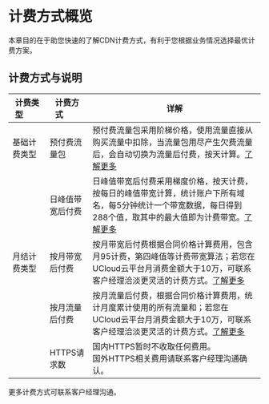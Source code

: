 # 计费方式概览

本章目的在于助您快速的了解CDN计费方式，有利于您根据业务情况选择最优计费方案。

## 计费方式与说明

|  计费类型&emsp;&emsp;  |计费方式&emsp;&emsp; | 详解                                                         |
| ------------| ---------------- | ------------------------------------------------------------ |
| 基础计费类型 | 预付费流量包     | 预付费流量包采用阶梯价格，使用流量直接从购买流量中扣除，当流量包用尽产生欠费流量后，会自动切换为流量后付费，按天计算。[了解更多](ucdn/charge/flowday) |
|              | 日峰值带宽后付费 | 日峰值带宽后付费采用梯度价格，按天计费，按每日的峰值带宽计算，统计账户下所有域名，每5分钟统计一个带宽数据，每日得到288个值，取其中的最大值即为计费带宽。[了解更多](ucdn/charge/flowday_new) |
| 月结计费类型 | 按月带宽后付费   | 按月带宽后付费根据合同价格计算费用，包含月95计费，第四峰值等计费带宽算法；若您在UCloud云平台月消费金额大于10万，可联系客户经理洽淡更灵活的计费方式。[了解更多](ucdn/charge/month) |
|              | 按月流量后付费   | 按月流量后付费，根据合同价格计算费用，统计月度累计使用的所有流量和；若您在UCloud云平台月消费金额大于10万，可联系客户经理洽淡更灵活的计费方式。[了解更多](ucdn/charge/month) |
|              | HTTPS请求数      | 国内HTTPS暂时不收取任何费用。<br />国外HTTPS相关费用请联系客户经理沟通确认。 |

更多计费方式可联系客户经理沟通。


